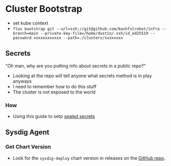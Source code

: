 # Cluster Bootstrap

- set kube context
- `flux bootstrap git --url=ssh://git@github.com/bashfulrobot/infra --branch=main --private-key-file=/home/dustin/.ssh/id_ed25519 --password
=xxxxxxxxxxx --path=./clusters/xxxxxxxx`

## Secrets

"Oh man, why are you putting info about secrets in a public repo?"

- Looking at the repo will tell anyone what secrets method is in play anyways
- I need to remember how to do this stuff
- The cluster is not exposed to the world

### How

- Using this guide to setp [sealed secrets](https://fluxcd.io/flux/guides/sealed-secrets/)

## Sysdig Agent

### Get Chart Version

- Look for the `sysdig-deploy` chart version in releases on the [GitHub repo](https://github.com/sysdiglabs/charts/releases).
